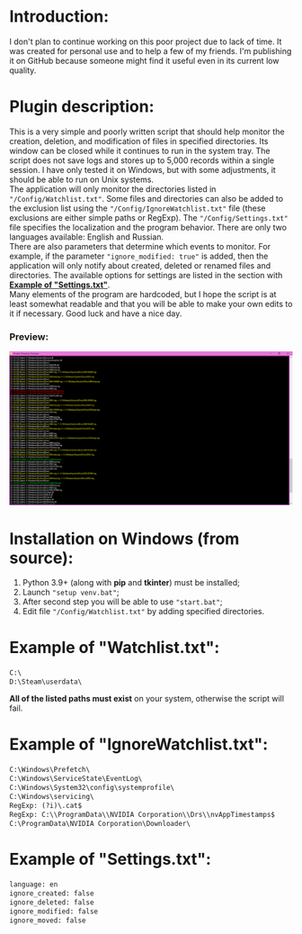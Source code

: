 # Introduction:
I don't plan to continue working on this poor project due to lack of time. It was created for personal use and to help a few of my friends. I'm publishing it on GitHub because someone might find it useful even in its current low quality.<br />

# Plugin description:
This is a very simple and poorly written script that should help monitor the creation, deletion, and modification of files in specified directories. Its window can be closed while it continues to run in the system tray. The script does not save logs and stores up to 5,000 records within a single session. I have only tested it on Windows, but with some adjustments, it should be able to run on Unix systems.<br />
The application will only monitor the directories listed in `"/Config/Watchlist.txt"`. Some files and directories can also be added to the exclusion list using the `"/Config/IgnoreWatchlist.txt"` file (these exclusions are either simple paths or RegExp). The `"/Config/Settings.txt"` file specifies the localization and the program behavior. There are only two languages available: English and Russian.<br />
There are also parameters that determine which events to monitor. For example, if the parameter `"ignore_modified: true"` is added, then the application will only notify about created, deleted or renamed files and directories. The available options for settings are listed in the section with **[Example of "Settings.txt"](https://github.com/Japanese-Schoolgirl/Simple-Directory-Overseer?tab=readme-ov-file#example-of-settingstxt)**.<br />
Many elements of the program are hardcoded, but I hope the script is at least somewhat readable and that you will be able to make your own edits to it if necessary. Good luck and have a nice day.<br />
### Preview:
![Preview](https://github.com/Japanese-Schoolgirl/Simple-Directory-Overseer/blob/main/%23Previews/Overall.png)

# Installation on Windows (from source):
1) Python 3.9+ (along with **pip** and **tkinter**) must be installed;<br />
2) Launch `"setup venv.bat"`;<br />
3) After second step you will be able to use `"start.bat"`;<br />
4) Edit file `"/Config/Watchlist.txt"` by adding specified directories.<br />

# Example of "Watchlist.txt":
```
C:\
D:\Steam\userdata\
```
**All of the listed paths must exist** on your system, otherwise the script will fail.

# Example of "IgnoreWatchlist.txt":
```
C:\Windows\Prefetch\
C:\Windows\ServiceState\EventLog\
C:\Windows\System32\config\systemprofile\
C:\Windows\servicing\
RegExp: (?i)\.cat$
RegExp: C:\\ProgramData\\NVIDIA Corporation\\Drs\\nvAppTimestamps$
C:\ProgramData\NVIDIA Corporation\Downloader\
```

# Example of "Settings.txt":
```
language: en
ignore_created: false
ignore_deleted: false
ignore_modified: false
ignore_moved: false
```